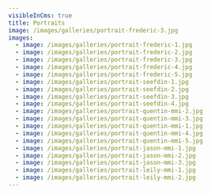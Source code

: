 ```yaml
---
visibleInCms: true
title: Portraits
image: /images/galleries/portrait-frederic-3.jpg
images:
  - image: /images/galleries/portrait-frederic-1.jpg
  - image: /images/galleries/portrait-frederic-2.jpg
  - image: /images/galleries/portrait-frederic-3.jpg
  - image: /images/galleries/portrait-frederic-4.jpg
  - image: /images/galleries/portrait-frederic-5.jpg
  - image: /images/galleries/portrait-seefdin-1.jpg
  - image: /images/galleries/portrait-seefdin-2.jpg
  - image: /images/galleries/portrait-seefdin-3.jpg
  - image: /images/galleries/portrait-seefdin-4.jpg
  - image: /images/galleries/portrait-quentin-mmi-2.jpg
  - image: /images/galleries/portrait-quentin-mmi-3.jpg
  - image: /images/galleries/portrait-quentin-mmi-1.jpg
  - image: /images/galleries/portrait-quentin-mmi-4.jpg
  - image: /images/galleries/portrait-quentin-mmi-5.jpg
  - image: /images/galleries/portrait-jason-mmi-1.jpg
  - image: /images/galleries/portrait-jason-mmi-2.jpg
  - image: /images/galleries/portrait-jason-mmi-3.jpg
  - image: /images/galleries/portrait-leily-mmi-1.jpg
  - image: /images/galleries/portrait-leily-mmi-2.jpg
---
```

